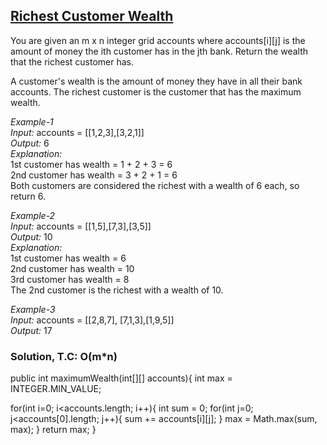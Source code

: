 ## [Richest Customer Wealth](https://leetcode.com/problems/richest-customer-wealth/)

You are given an m x n integer grid accounts where accounts[i][j] is the amount of money the i​​​​​​​​​​​th​​​​ customer has in the j​​​​​​​​​​​th​​​​ bank. Return the wealth that the richest customer has.

A customer's wealth is the amount of money they have in all their bank accounts. The richest customer is the customer that has the maximum wealth.

 
*Example-1* <br/>
*Input:* accounts = [[1,2,3],[3,2,1]] <br/>
*Output:* 6 <br/>
*Explanation:* <br/>
1st customer has wealth = 1 + 2 + 3 = 6 <br/>
2nd customer has wealth = 3 + 2 + 1 = 6 <br/>
Both customers are considered the richest with a wealth of 6 each, so return 6. <br/>

*Example-2* <br/>
*Input:* accounts = [[1,5],[7,3],[3,5]] <br/>
*Output:* 10 <br/>
*Explanation:* <br/>
1st customer has wealth = 6 <br/>
2nd customer has wealth = 10 <br/>
3rd customer has wealth = 8 <br/>
The 2nd customer is the richest with a wealth of 10. <br/>

*Example-3* <br/>
*Input:* accounts = [[2,8,7], [7,1,3],[1,9,5]] <br/>
*Output:* 17

### Solution, T.C: O(m*n)
public int maximumWealth(int[][] accounts){
   int max = INTEGER.MIN_VALUE;

   for(int i=0; i<accounts.length; i++){
        int sum = 0;
	for(int j=0; j<accounts[0].length; j++){
		sum += accounts[i][j];
	}
	max = Math.max(sum, max);
   }
   return max;
}
